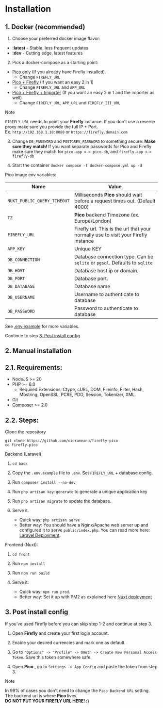 # Installation

## 1. Docker (recommended)
1. Choose your preferred docker image flavor:

- **:latest** - Stable, less frequent updates
- **:dev** - Cutting edge, latest features

2. Pick a docker-compose as a starting point:
  - [Pico only](../docker-compose.pico.yml) (If you already have Firefly installed).
    - Change `FIREFLY_URL`
  - [Pico + Firefly](../docker-compose.pico+firefly.yml) (If you want an easy 2 in 1)
    - Change `FIREFLY_URL` and `APP_URL`
  - [Pico + Firefly + Importer](../docker-compose.pico+firefly+importer.yml) (If you want an easy 2 in 1 and the importer as well)
    - Change `FIREFLY_URL`, `APP_URL` and `FIREFLY_III_URL`

> [!NOTE]
> `FIREFLY_URL` needs to point your **Firefly** instance. If you don't use a reverse proxy make sure you provide the full IP + Port.
<br>Ex. `http://192.168.1.10:8080` or `https://firefly.domain.com`

3. Change `DB_PASSWORD` and `POSTGRES_PASSWORD` to something secure. **Make sure they match!** If you want separate passwords for Pico and Firefly make sure they match for `pico-app <-> pico-db`, and `firefly-app <-> firefly-db`

4. Start the container `docker compose -f docker-compose.yml up -d`

Pico image env variables:

| Name| Value|
|-|-|
|`NUXT_PUBLIC_QUERY_TIMEOUT`| Milliseconds **Pico** should wait before a request times out. (Default 4000) |
|`TZ`| **Pico** backend Timezone (ex. Europe/London)                                |
|`FIREFLY_URL`| Firefly url. This is the url that your normally use to visit your Firefly instance|
|`APP_KEY`| Unique KEY|
|`DB_CONNECTION`| Database connection type. Can be `sqlite` or `pgsql`. Defaults to `sqlite`|
|`DB_HOST`| Database host ip or domain.|
|`DB_PORT`| Database port.|
|`DB_DATABASE`| Database name|
|`DB_USERNAME`| Username to authenticate to database|
|`DB_PASSWORD`| Password to authenticate to database|

See [.env.example](../back/.env.example) for more variables.

Continue to step [3. Post install config](installation.md#3-post-install-config)



## 2. Manual installation

## 2.1. Requirements:

- NodeJS >= 20
- PHP >= 8.0
    - Required Extensions: Ctype, cURL, DOM, Fileinfo, Filter, Hash, Mbstring, OpenSSL, PCRE, PDO, Session, Tokenizer, XML.
- Git
- [Composer](https://getcomposer.org/) >= 2.0

## 2.2. Steps:

Clone the repository

```
git clone https://github.com/cioraneanu/firefly-pico
cd firefly-pico
```

Backend (Laravel):

1. `cd back`
2. Copy the `.env.example` file to `.env`. Set `FIREFLY_URL` + database config.
3. Run `composer install --no-dev`
4. Run `php artisan key:generate` to generate a unique application key
5. Run `php artisan migrate` to update the database.
6. Serve it.

   - Quick way: `php artisan serve`
   - Better way: You should have a Nginx/Apache web server up and configured it to serve `public/index.php`. You can read more here:
     [Laravel Deployment](https://laravel.com/docs/10.x/deployment).

Frontend (Nuxt):

1. `cd front`
2. Run `npm install`
3. Run `npm run build`
4. Serve it:

   - Quick way: `npm run prod`.
   - Better way: Set it up with PM2 as explained here [Nuxt deployment](https://nuxt.com/docs/getting-started/deployment#pm2)

## 3. Post install config

If you've used Firefly before you can skip step 1-2 and continue at step 3.

1. Open **Firefly** and create your first login account.

2. Enable your desired currencies and mark one as default.

3. Go to `"Options" -> "Profile" -> OAuth -> Create New Personal Access Token`. Save this token somewhere safe.

4. Open **Pico** , go to `Settings -> App Config` and paste the token from step 3.
> [!NOTE]
>
> In 99% of cases you don't need to change the `Pico Backend URL` setting. The backend url is where **Pico** lives.
<br> **DO NOT PUT YOUR FIREFLY URL HERE! :)**
